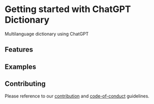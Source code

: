 # Getting started with ChatGPT Dictionary

Multilanguage dictionary using ChatGPT

## Features


## Examples


## Contributing

Please reference to our [contribution](http://danoan.github.io/chatgpt-dictionary/contributing) and [code-of-conduct]((http://danoan.github.io/chatgpt-dictionary/code-of-conduct.md)) guidelines.

